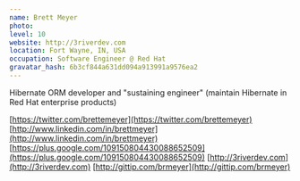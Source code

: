 ```yaml
---
name: Brett Meyer
photo:
level: 10
website: http://3riverdev.com
location: Fort Wayne, IN, USA
occupation: Software Engineer @ Red Hat
gravatar_hash: 6b3cf844a631dd094a913991a9576ea2
---
```

Hibernate ORM developer and "sustaining engineer" (maintain Hibernate in Red Hat
enterprise products)

[https://twitter.com/brettemeyer](https://twitter.com/brettemeyer)
[http://www.linkedin.com/in/brettmeyer](http://www.linkedin.com/in/brettmeyer)
[https://plus.google.com/109150804430088652509](https://plus.google.com/109150804430088652509)
[http://3riverdev.com](http://3riverdev.com)
[http://gittip.com/brmeyer](http://gittip.com/brmeyer)
